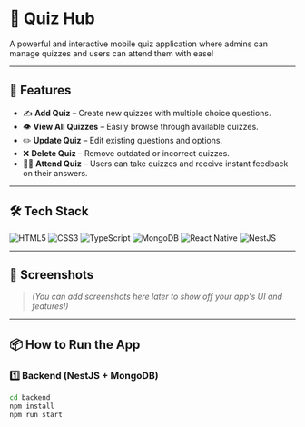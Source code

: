 # 🧠 Quiz Hub

A powerful and interactive mobile quiz application where admins can manage quizzes and users can attend them with ease!

---

## 🚀 Features

- ✍️ **Add Quiz** – Create new quizzes with multiple choice questions.
- 👁️ **View All Quizzes** – Easily browse through available quizzes.
- ✏️ **Update Quiz** – Edit existing questions and options.
- ❌ **Delete Quiz** – Remove outdated or incorrect quizzes.
- 🧑‍🎓 **Attend Quiz** – Users can take quizzes and receive instant feedback on their answers.

---

## 🛠️ Tech Stack

 ![HTML5](https://img.shields.io/badge/HTML5-E34F26?style=for-the-badge&logo=html5&logoColor=white) 
 ![CSS3](https://img.shields.io/badge/CSS3-1572B6?style=for-the-badge&logo=css3&logoColor=white) 
 ![TypeScript](https://img.shields.io/badge/TypeScript-3178C6?style=for-the-badge&logo=typescript&logoColor=white) 
 ![MongoDB](https://img.shields.io/badge/MongoDB-4EA94B?style=for-the-badge&logo=mongodb&logoColor=white) 
 ![React Native](https://img.shields.io/badge/React%20Native-20232A?style=for-the-badge&logo=react&logoColor=61DAFB) 
 ![NestJS](https://img.shields.io/badge/NestJS-E0234E?style=for-the-badge&logo=nestjs&logoColor=white) 

---

## 📸 Screenshots

> *(You can add screenshots here later to show off your app's UI and features!)*

---

## 📦 How to Run the App

### 1️⃣ Backend (NestJS + MongoDB)

```bash
cd backend
npm install
npm run start
